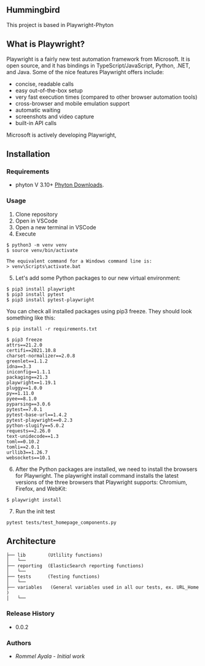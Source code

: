 ## Hummingbird

This project is based in Playwright-Phyton

## What is Playwright?

Playwright is a fairly new test automation framework from Microsoft.
It is open source, and it has bindings in TypeScript/JavaScript, Python, .NET, and Java.
Some of the nice features Playwright offers include:

* concise, readable calls
* easy out-of-the-box setup
* very fast execution times (compared to other browser automation tools)
* cross-browser and mobile emulation support
* automatic waiting
* screenshots and video capture
* built-in API calls

Microsoft is actively developing Playwright,

## Installation
### Requirements
* phyton V 3.10+ [Phyton Downloads](https://www.python.org/downloads/).

### Usage
1. Clone repository
2. Open in VSCode
3. Open a new terminal in VSCode
4. Execute 
```
$ python3 -m venv venv
$ source venv/bin/activate

The equivalent command for a Windows command line is:
> venv\Scripts\activate.bat
```

5. Let's add some Python packages to our new virtual environment:
```
$ pip3 install playwright
$ pip3 install pytest
$ pip3 install pytest-playwright
```
You can check all installed packages using pip3 freeze. They should look something like this:
```
$ pip install -r requirements.txt

$ pip3 freeze
attrs==21.2.0
certifi==2021.10.8
charset-normalizer==2.0.8
greenlet==1.1.2
idna==3.3
iniconfig==1.1.1
packaging==21.3
playwright==1.19.1
pluggy==1.0.0
py==1.11.0
pyee==8.1.0
pyparsing==3.0.6
pytest==7.0.1
pytest-base-url==1.4.2
pytest-playwright==0.2.3
python-slugify==5.0.2
requests==2.26.0
text-unidecode==1.3
toml==0.10.2
tomli==2.0.1
urllib3==1.26.7
websockets==10.1
```
6. After the Python packages are installed, we need to install the browsers for Playwright. The playwright install command installs the latest versions of the three browsers that Playwright supports: Chromium, Firefox, and WebKit:
```
$ playwright install
```
7. Run the init test
```
pytest tests/test_homepage_components.py
```
## Architecture
```
├── lib        (Utlility functions)
│   └── 
├── reporting  (ElasticSearch reporting functions)
│   └── 
├── tests      (Testing functions)
│   └── 
├── variables   (General variables used in all our tests, ex. URL_Home )
│   └── 
```
### Release History

* 0.0.2
    
### Authors

* *Rommel Ayala* - *Initial work* 
